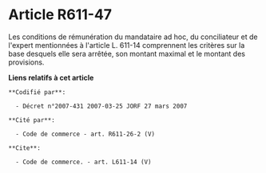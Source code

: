 # Article R611-47

Les conditions de rémunération du mandataire ad hoc, du conciliateur et de l'expert mentionnées à l'article L. 611-14
comprennent les critères sur la base desquels elle sera arrêtée, son montant maximal et le montant des provisions.

**Liens relatifs à cet article**

	**Codifié par**:

	  - Décret n°2007-431 2007-03-25 JORF 27 mars 2007

	**Cité par**:

	  - Code de commerce - art. R611-26-2 (V)

	**Cite**:

	  - Code de commerce. - art. L611-14 (V)
